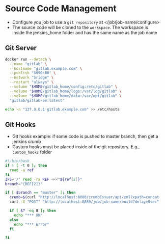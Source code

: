 # Source Code Management

- Configure you job to use a `git repository` at </job/job-name/configure>
- The source code will be cloned to the `workspace`. The workspace is inside the jenkins_home folder and has the same name as the job name

## Git Server

```sh
docker run --detach \
  --name "gitlab" \
  --hostname "gitlab.example.com" \
  --publish "8090:80" \
  --network "bridge" \
  --restart "always" \
  --volume "$HOME/gitlab_home/config:/etc/gitlab" \
  --volume "$HOME/gitlab_home/logs:/var/log/gitlab" \
  --volume "$HOME/gitlab_home/data:/var/opt/gitlab" \
  "gitlab/gitlab-ee:latest"
```

```sh
echo -n "127.0.0.1 gitlab.example.com" >> /etc/hosts
```

## Git Hooks

- Git hooks example: if some code is pushed to master branch, then get a jenkins crumb
- Custom hooks must be placed inside of the git repository. E.g., `custom_hooks` folder

```bash
#!/bin/bash
if ! [ -t 0 ]; then
  read -a ref
fi
IFS='/' read -ra REF <<<"${ref[2]}"
branch="{REF[2]}"

if [ $branch == "master" ]; then
  crumb=$(curl "http://localhost:8080/crumbIssuer/api/xml?xpath=concat(//crumbRequestField,':',//crumb)" -u "admin:123")
  curl -X "POST" "http://localhost:8080/job/job-name/build?delay=0sec" -u "admin:123" -H "$crumb"

  if [ $? -eq 0 ]; then
    echo "*** OK"
  else
    echo "*** Error"
  fi

fi
```
